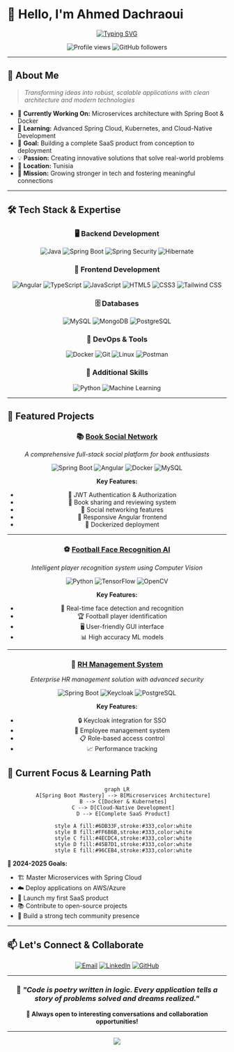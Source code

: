 # 👋 Hello, I'm Ahmed Dachraoui

<div align="center">
  
[![Typing SVG](https://readme-typing-svg.herokuapp.com?font=Fira+Code&weight=500&size=24&pause=1000&color=2F81F7&center=true&vCenter=true&width=600&lines=Passionate+IT+Developer+from+Tunisia;Full-Stack+Java+%26+Angular+Developer;Building+Scalable+Applications;Always+Learning+New+Technologies)](https://git.io/typing-svg)

</div>

<div align="center">
  <img src="https://komarev.com/ghpvc/?username=dachraoui-ui&color=0e75b6&style=flat" alt="Profile views" />
  <img src="https://img.shields.io/github/followers/dachraoui-ui?label=Followers&style=social" alt="GitHub followers" />
</div>

---

## 🎯 About Me

> *Transforming ideas into robust, scalable applications with clean architecture and modern technologies*

- 🔭 **Currently Working On:** Microservices architecture with Spring Boot & Docker
- 🌱 **Learning:** Advanced Spring Cloud, Kubernetes, and Cloud-Native Development
- 🎯 **Goal:** Building a complete SaaS product from conception to deployment
- 💡 **Passion:** Creating innovative solutions that solve real-world problems
- 📍 **Location:** Tunisia
- 💪 **Mission:** Growing stronger in tech and fostering meaningful connections

---

## 🛠️ Tech Stack & Expertise

<div align="center">

### 🖥️ **Backend Development**
![Java](https://img.shields.io/badge/Java-ED8B00?style=for-the-badge&logo=openjdk&logoColor=white)
![Spring Boot](https://img.shields.io/badge/Spring%20Boot-6DB33F?style=for-the-badge&logo=springboot&logoColor=white)
![Spring Security](https://img.shields.io/badge/Spring%20Security-6DB33F?style=for-the-badge&logo=springsecurity&logoColor=white)
![Hibernate](https://img.shields.io/badge/Hibernate-59666C?style=for-the-badge&logo=hibernate&logoColor=white)

### 🎨 **Frontend Development**
![Angular](https://img.shields.io/badge/Angular-DD0031?style=for-the-badge&logo=angular&logoColor=white)
![TypeScript](https://img.shields.io/badge/TypeScript-007ACC?style=for-the-badge&logo=typescript&logoColor=white)
![JavaScript](https://img.shields.io/badge/JavaScript-F7DF1E?style=for-the-badge&logo=javascript&logoColor=black)
![HTML5](https://img.shields.io/badge/HTML5-E34F26?style=for-the-badge&logo=html5&logoColor=white)
![CSS3](https://img.shields.io/badge/CSS3-1572B6?style=for-the-badge&logo=css3&logoColor=white)
![Tailwind CSS](https://img.shields.io/badge/Tailwind%20CSS-06B6D4?style=for-the-badge&logo=tailwindcss&logoColor=white)

### 🗄️ **Databases**
![MySQL](https://img.shields.io/badge/MySQL-4479A1?style=for-the-badge&logo=mysql&logoColor=white)
![MongoDB](https://img.shields.io/badge/MongoDB-47A248?style=for-the-badge&logo=mongodb&logoColor=white)
![PostgreSQL](https://img.shields.io/badge/PostgreSQL-316192?style=for-the-badge&logo=postgresql&logoColor=white)

### 🔧 **DevOps & Tools**
![Docker](https://img.shields.io/badge/Docker-2496ED?style=for-the-badge&logo=docker&logoColor=white)
![Git](https://img.shields.io/badge/Git-F05032?style=for-the-badge&logo=git&logoColor=white)
![Linux](https://img.shields.io/badge/Linux-FCC624?style=for-the-badge&logo=linux&logoColor=black)
![Postman](https://img.shields.io/badge/Postman-FF6C37?style=for-the-badge&logo=postman&logoColor=white)

### 🤖 **Additional Skills**
![Python](https://img.shields.io/badge/Python-3776AB?style=for-the-badge&logo=python&logoColor=white)
![Machine Learning](https://img.shields.io/badge/Machine%20Learning-FF6F00?style=for-the-badge&logo=tensorflow&logoColor=white)

</div>

---

## 🚀 Featured Projects

<div align="center">

### 📚 [Book Social Network](https://github.com/dachraoui-ui/book-social-network)
*A comprehensive full-stack social platform for book enthusiasts*

![Spring Boot](https://img.shields.io/badge/Spring%20Boot-6DB33F?style=flat-square&logo=springboot&logoColor=white)
![Angular](https://img.shields.io/badge/Angular-DD0031?style=flat-square&logo=angular&logoColor=white)
![Docker](https://img.shields.io/badge/Docker-2496ED?style=flat-square&logo=docker&logoColor=white)
![MySQL](https://img.shields.io/badge/MySQL-4479A1?style=flat-square&logo=mysql&logoColor=white)

**Key Features:**
- 🔐 JWT Authentication & Authorization
- 📖 Book sharing and reviewing system
- 👥 Social networking features
- 📱 Responsive Angular frontend
- 🐳 Dockerized deployment

---

### ⚽ [Football Face Recognition AI](https://github.com/dachraoui-ui/face_recognition_with_gui)
*Intelligent player recognition system using Computer Vision*

![Python](https://img.shields.io/badge/Python-3776AB?style=flat-square&logo=python&logoColor=white)
![TensorFlow](https://img.shields.io/badge/TensorFlow-FF6F00?style=flat-square&logo=tensorflow&logoColor=white)
![OpenCV](https://img.shields.io/badge/OpenCV-27338e?style=flat-square&logo=opencv&logoColor=white)

**Key Features:**
- 🎯 Real-time face detection and recognition
- 🏆 Football player identification
- 🖥️ User-friendly GUI interface
- 📊 High accuracy ML models

---

### 👔 [RH Management System](https://github.com/dachraoui-ui/rh-app)
*Enterprise HR management solution with advanced security*

![Spring Boot](https://img.shields.io/badge/Spring%20Boot-6DB33F?style=flat-square&logo=springboot&logoColor=white)
![Keycloak](https://img.shields.io/badge/Keycloak-4D4D4D?style=flat-square&logo=keycloak&logoColor=white)
![PostgreSQL](https://img.shields.io/badge/PostgreSQL-316192?style=flat-square&logo=postgresql&logoColor=white)

**Key Features:**
- 🔒 Keycloak integration for SSO
- 👥 Employee management system
- 📋 Role-based access control
- 📈 Performance tracking

</div>



## 🎯 Current Focus & Learning Path

<div align="center">

```mermaid
graph LR
    A[Spring Boot Mastery] --> B[Microservices Architecture]
    B --> C[Docker & Kubernetes]
    C --> D[Cloud-Native Development]
    D --> E[Complete SaaS Product]
    
    style A fill:#6DB33F,stroke:#333,color:white
    style B fill:#FF6B6B,stroke:#333,color:white
    style C fill:#4ECDC4,stroke:#333,color:white
    style D fill:#45B7D1,stroke:#333,color:white
    style E fill:#96CEB4,stroke:#333,color:white
```

</div>

**🎯 2024-2025 Goals:**
- 🏗️ Master Microservices with Spring Cloud
- ☁️ Deploy applications on AWS/Azure
- 🚀 Launch my first SaaS product
- 📚 Contribute to open-source projects
- 🤝 Build a strong tech community presence

---

## 📫 Let's Connect & Collaborate

<div align="center">

[![Email](https://img.shields.io/badge/Email-D14836?style=for-the-badge&logo=gmail&logoColor=white)](mailto:dachraouia193@gmail.com)
[![LinkedIn](https://img.shields.io/badge/LinkedIn-0077B5?style=for-the-badge&logo=linkedin&logoColor=white)](https://linkedin.com/in/ahmed-dachraoui)
[![GitHub](https://img.shields.io/badge/GitHub-100000?style=for-the-badge&logo=github&logoColor=white)](https://github.com/dachraoui-ui)

</div>

---

<div align="center">
  
### 💭 *"Code is poetry written in logic. Every application tells a story of problems solved and dreams realized."*

**🌟 Always open to interesting conversations and collaboration opportunities!**



</div>

---

<div align="center">
  <img src="https://capsule-render.vercel.app/api?type=waving&color=gradient&height=100&section=footer" />
</div>
